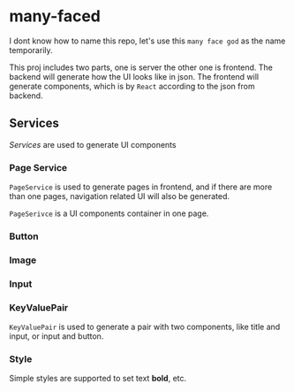 # many-faced

I dont know how to name this repo, let's use this `many face god` as the name temporarily.

This proj includes two parts, one is server the other one is frontend. 
The backend will generate how the UI looks like in json.
The frontend will generate components, which is by `React` according to the json from backend.

## Services

*Services* are used to generate UI components

### Page Service
`PageService` is used to generate pages in frontend, and if there are more than one pages, navigation related UI will also be generated.

`PageSerivce` is a UI components container in one page.

### Button

### Image

### Input

### KeyValuePair
`KeyValuePair` is used to generate a pair with two components, like title and input, or input and button.

### Style
Simple styles are supported to set text **bold**, etc.
